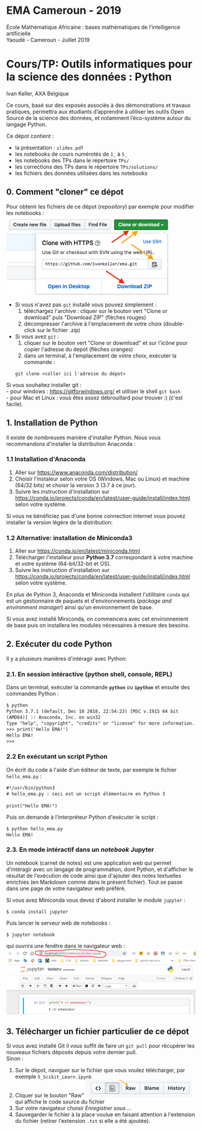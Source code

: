 # EMA Cameroun - 2019
École Mathématique Africaine : bases mathématiques de l’intelligence artificielle  
Yaoudé - Cameroun - Juillet 2019 

# Cours/TP: Outils informatiques pour la science des données : Python
Ivan Keller, AXA Belgique

Ce cours, basé sur des exposés associés à des démonstrations et travaux pratiques, 
permettra aux étudiants d’apprendre à utiliser les outils Open Source de la science des données, 
et notamment l’éco-système autour du langage Python.  

Ce dépot contient :
- la présentation : `slides.pdf`
- les notebooks de cours numérotés de `1_` à `5_`
- les notebooks des TPs dans le répertoire `TPs/`
- les corrections des TPs dans le répertoire `TPs/solutions/`
- les fichiers des données utilisées dans les notebooks


## 0. Comment "cloner" ce dépot   
Pour obtenir les fichiers de ce dépot (_repository_) par exemple pour modifier les notebooks :  
    ![](img/repo.png)   
- Si vous n'avez pas `git` installé vous pouvez simplement : 
    1. téléchargez l'archive : cliquer sur le bouton vert "Clone or download" puis "Download ZIP" (flèches rouges) 
    2. décompresser l'archive à l'emplacement de votre choix (double-click sur le fichier .zip)
- Si vous avez `git` :
    1. cliquer sur le bouton vert "Clone or dowmload" et sur l'icône pour copier l'adresse du depot (flèches oranges)
    2. dans un terminal, à l'emplacement de votre choix, exécuter la commande :
    ```
    git clone <coller ici l'adresse du dépot>
    ```
    
Si vous souhaitez installer git :   
    - pour windows : https://gitforwindows.org/ et utiliser le shell `git bash`  
    - pour Mac et Linux : vous êtes assez débrouillard pour trouver :) (c'est facile).

## 1. Installation de Python
Il existe de nombreuses manière d'installer Python. Nous vous recommandons d'installer la distribution Anaconda :

### 1.1 Installation d'Anaconda  
1. Aller sur https://www.anaconda.com/distribution/  
2. Choisir l'instaleur selon votre OS (Windows, Mac ou Linux) et machine (64/32 bits) et choisir la version 3 (3.7 à ce jour).  
3. Suivre les instruction d'installation sur https://conda.io/projects/conda/en/latest/user-guide/install/index.html selon votre système.

Si vous ne bénéficiez pas d'une bonne connection internet vous pouvez installer la version légère de la distribution:  

### 1.2 Alternative: installation de Miniconda3  
1. Aller sur https://conda.io/en/latest/miniconda.html  
2. Télécharger l'installeur pour **Python 3.7** correspondant à votre machine et votre système (64-bit/32-bit et OS).  
3. Suivre les instruction d'installation sur https://conda.io/projects/conda/en/latest/user-guide/install/index.html selon votre système.  

En plus de Python 3, Anaconda et Miniconda installent l'utilitaire `conda` qui est un gestionnaire de paquets et d'environnements (_package and environment manager_) ainsi qu'un environnement de base.  

Si vous avez installé Miniconda, on commencera avec cet environnement de base puis on installera les modules nécessaires à mesure des besoins.

## 2. Exécuter du code Python
Il y a plusieurs manières d'intéragir avec Python:  
### 2.1. En session intéractive (python shell, console, REPL)
Dans un terminal, exécuter la commande **`python`** ou **`ipython`** et ensuite des commandes Python :

    $ python
    Python 3.7.1 (default, Dec 10 2018, 22:54:23) [MSC v.1915 64 bit (AMD64)] :: Anaconda, Inc. on win32
    Type "help", "copyright", "credits" or "license" for more information.
    >>> print('Hello EMA!')
    Hello EMA!
    >>>


### 2.2 En exécutant un script Python
On écrit du code à l'aide d'un éditeur de texte, par exemple le fichier `hello_ema.py` :  
    
    #!/usr/bin/python3 
    # hello_ema.py : ceci est un script élémentaire en Python 3

    print("Hello EMA!")
     
Puis on demande à l'interpréteur Python d'exécuter le script : 
    
    
    $ python hello_ema.py
    Hello EMA!
    
### 2.3. En mode intéractif dans un _notebook_ Jupyter 
Un notebook (carnet de notes) est une application web qui permet d'intéragir avec un langage de programmation, dont Python, et d'afficher le résultat de l'exécution de code ainsi que d'ajouter des notes textuelles enrichies (en Markdown comme dans le présent fichier). Tout se passe dans une page de votre navigateur web préféré.

Si vous avez Miniconda vous devez d'abord installer le module `jupyter` :   

    $ conda install jupyter
    
Puis lancer le serveur web de notebooks :     

    $ jupyter notebook

qui ouvrira une fenêtre dans le navigateur web :      
![Notebook example](img/notebook_ex1.png)   

## 3. Télécharger un fichier particulier de ce dépot  
Si vous avez installé Git il vous suffit de faire un `git pull` pour récupérer les nouveaux fichiers déposés depuis votre dernier pull.  
Sinon :
1. Sur le dépot, naviguer sur le fichier que vous voulez télécharger, par exemple `5_Scikit_Learn.ipynb` 
2. Cliquer sur le bouton "Raw" ![](img/git_raw.png) qui affiche le code source du fichier  
3. Sur votre navigateur choisir _Enregistrer sous ..._
4. Sauvegarder le fichier à la place voulue en faisant attention à l'extension du fichier (retirer l'extension `.txt` si elle a été ajoutée).



